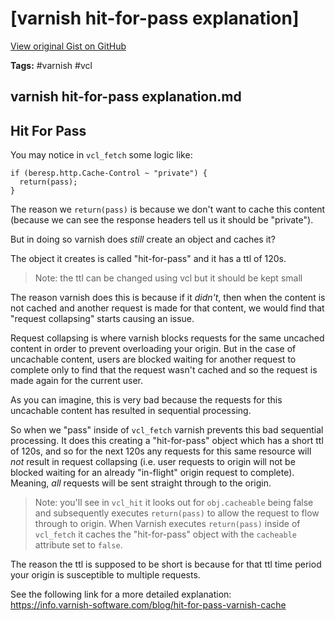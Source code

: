 # [varnish hit-for-pass explanation] 

[View original Gist on GitHub](https://gist.github.com/Integralist/8a03b201d5de15fac8845414859b4f04)

**Tags:** #varnish #vcl

## varnish hit-for-pass explanation.md

## Hit For Pass

You may notice in `vcl_fetch` some logic like:

```vcl
if (beresp.http.Cache-Control ~ "private") {
  return(pass);
}
```

The reason we `return(pass)` is because we don't want to cache this content (because we can see the response headers tell us it should be "private").

But in doing so varnish does _still_ create an object and caches it?

The object it creates is called "hit-for-pass" and it has a ttl of 120s.

> Note: the ttl can be changed using vcl but it should be kept small

The reason varnish does this is because if it _didn't_, then when the content is not cached and another request is made for that content, we would find that "request collapsing" starts causing an issue.

Request collapsing is where varnish blocks requests for the same uncached content in order to prevent overloading your origin. But in the case of uncachable content, users are blocked waiting for another request to complete only to find that the request wasn't cached and so the request is made again for the current user.

As you can imagine, this is very bad because the requests for this uncachable content has resulted in sequential processing. 

So when we "pass" inside of `vcl_fetch` varnish prevents this bad sequential processing. It does this creating a "hit-for-pass" object which has a short ttl of 120s, and so for the next 120s any requests for this same resource will _not_ result in request collapsing (i.e. user requests to origin will not be blocked waiting for an already "in-flight" origin request to complete). Meaning, _all_ requests will be sent straight through to the origin.

> Note: you'll see in `vcl_hit` it looks out for `obj.cacheable` being false and subsequently executes `return(pass)` to allow the request to flow through to origin. When Varnish executes `return(pass)` inside of `vcl_fetch` it caches the "hit-for-pass" object with the `cacheable` attribute set to `false`.

The reason the ttl is supposed to be short is because for that ttl time period your origin is susceptible to multiple requests.

See the following link for a more detailed explanation:  
https://info.varnish-software.com/blog/hit-for-pass-varnish-cache

